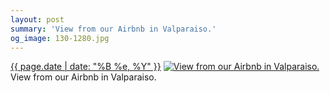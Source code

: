 ```yaml
---
layout: post
summary: 'View from our Airbnb in Valparaiso.'
og_image: 130-1280.jpg
---
```


<p>
  <time><a href="/130">{{ page.date | date: "%B %e, %Y" }}</a></time>
  <a href="/130"><img src="{{ site.assets_url }}/130-640.jpg" srcset="{{ site.assets_url }}/130-1280.jpg 1280w, {{ site.assets_url }}/130-960.jpg 960w, {{ site.assets_url }}/130-640.jpg 640w, {{ site.assets_url }}/130-320.jpg 320w" sizes="(min-width: 700px) 50vw, calc(100vw - 2rem)" alt="View from our Airbnb in Valparaiso." /></a>
  <span>View from our Airbnb in Valparaiso.</span>
</p>
